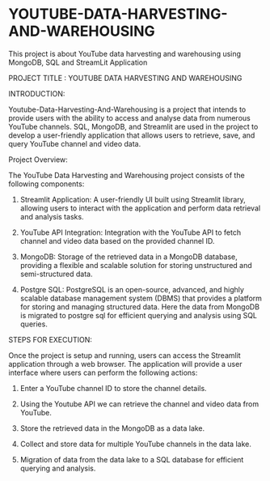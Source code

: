# YOUTUBE-DATA-HARVESTING-AND-WAREHOUSING
This project is about YouTube data harvesting and warehousing using MongoDB, SQL and StreamLit Application

PROJECT TITLE : YOUTUBE DATA HARVESTING AND WAREHOUSING 

INTRODUCTION:

Youtube-Data-Harvesting-And-Warehousing is a project that intends to provide users with the ability to access and analyse data from numerous YouTube channels. SQL, MongoDB, and Streamlit are used in the project to develop a user-friendly application that allows users to retrieve, save, and query YouTube channel and video data.

Project Overview: 

The YouTube Data Harvesting and Warehousing project consists of the following components:

1. Streamlit Application: A user-friendly UI built using Streamlit library, allowing users to interact with the application and perform data retrieval and analysis tasks.

2. YouTube API Integration: Integration with the YouTube API to fetch channel and video data based on the provided channel ID.

3. MongoDB: Storage of the retrieved data in a MongoDB database, providing a flexible and scalable solution for storing unstructured and semi-structured data.

4. Postgre SQL: PostgreSQL is an open-source, advanced, and highly scalable database management system (DBMS) that provides a platform for storing and managing structured data. Here the data from MongoDB is migrated to postgre sql for efficient querying and analysis using SQL queries.

STEPS FOR EXECUTION: 

Once the project is setup and running, users can access the Streamlit application through a web browser. The application will provide a user interface where users can perform the following actions:

1. Enter a YouTube channel ID to store the channel details.

2. Using the Youtube API we can retrieve the channel and video data from YouTube.

3. Store the retrieved data in the MongoDB as a data lake.

4. Collect and store data for multiple YouTube channels in the data lake.

5. Migration of data from the data lake to a SQL database for efficient querying and analysis.



